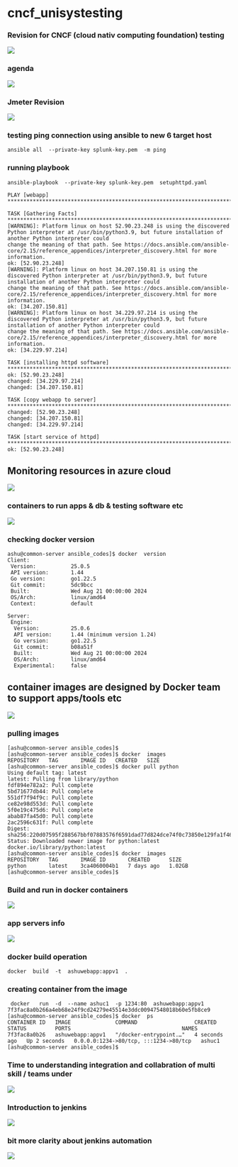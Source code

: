 # cncf_unisystesting

### Revision for CNCF (cloud nativ computing foundation) testing 

<img src="cncf1.png">

### agenda 

<img src="ag.png">

### Jmeter Revision 

<img src="jm2.png">

### testing ping connection using ansible to new 6 target host

```
ansible all  --private-key splunk-key.pem  -m ping 

```

### running playbook 

```
ansible-playbook  --private-key splunk-key.pem  setuphttpd.yaml 

PLAY [webapp] ******************************************************************************************************************************************************************

TASK [Gathering Facts] *********************************************************************************************************************************************************
[WARNING]: Platform linux on host 52.90.23.248 is using the discovered Python interpreter at /usr/bin/python3.9, but future installation of another Python interpreter could
change the meaning of that path. See https://docs.ansible.com/ansible-core/2.15/reference_appendices/interpreter_discovery.html for more information.
ok: [52.90.23.248]
[WARNING]: Platform linux on host 34.207.150.81 is using the discovered Python interpreter at /usr/bin/python3.9, but future installation of another Python interpreter could
change the meaning of that path. See https://docs.ansible.com/ansible-core/2.15/reference_appendices/interpreter_discovery.html for more information.
ok: [34.207.150.81]
[WARNING]: Platform linux on host 34.229.97.214 is using the discovered Python interpreter at /usr/bin/python3.9, but future installation of another Python interpreter could
change the meaning of that path. See https://docs.ansible.com/ansible-core/2.15/reference_appendices/interpreter_discovery.html for more information.
ok: [34.229.97.214]

TASK [installing httpd software] ***********************************************************************************************************************************************
ok: [52.90.23.248]
changed: [34.229.97.214]
changed: [34.207.150.81]

TASK [copy webapp to server] ***************************************************************************************************************************************************
changed: [52.90.23.248]
changed: [34.207.150.81]
changed: [34.229.97.214]

TASK [start service of httpd] **************************************************************************************************************************************************
ok: [52.90.23.248]

```

## Monitoring resources in azure cloud 

<img src="azmon.png">

### containers to run apps & db & testing software etc 

<img src="cont1.png">

### checking docker version 

```
ashu@common-server ansible_codes]$ docker  version 
Client:
 Version:           25.0.5
 API version:       1.44
 Go version:        go1.22.5
 Git commit:        5dc9bcc
 Built:             Wed Aug 21 00:00:00 2024
 OS/Arch:           linux/amd64
 Context:           default

Server:
 Engine:
  Version:          25.0.6
  API version:      1.44 (minimum version 1.24)
  Go version:       go1.22.5
  Git commit:       b08a51f
  Built:            Wed Aug 21 00:00:00 2024
  OS/Arch:          linux/amd64
  Experimental:     false
```

## container images are designed by Docker team to support apps/tools etc

<img src="img1.png">

### pulling images

```
[ashu@common-server ansible_codes]$ 
[ashu@common-server ansible_codes]$ docker  images
REPOSITORY   TAG       IMAGE ID   CREATED   SIZE
[ashu@common-server ansible_codes]$ docker pull python
Using default tag: latest
latest: Pulling from library/python
fdf894e782a2: Pull complete 
5bd71677db44: Pull complete 
551df7f94f9c: Pull complete 
ce82e98d553d: Pull complete 
5f0e19c475d6: Pull complete 
abab87fa45d0: Pull complete 
2ac2596c631f: Pull complete 
Digest: sha256:220d07595f288567bbf07883576f6591dad77d824dce74f0c73850e129fa1f46
Status: Downloaded newer image for python:latest
docker.io/library/python:latest
[ashu@common-server ansible_codes]$ docker  images
REPOSITORY   TAG       IMAGE ID       CREATED      SIZE
python       latest    3ca4060004b1   7 days ago   1.02GB
[ashu@common-server ansible_codes]$ 

```

### Build and run in docker containers 

<img src="br.png">

### app servers info 

<img src="app1.png">

### docker build operation 

```
docker  build  -t  ashuwebapp:appv1  . 

```
### creating container from the image

```
 docker   run  -d  --name ashuc1  -p 1234:80  ashuwebapp:appv1 
7f3fac8a0b266a4eb68e24f9cd24279e45514e3ddc00947548018b60e5fb8ce9
[ashu@common-server ansible_codes]$ docker  ps
CONTAINER ID   IMAGE              COMMAND                  CREATED         STATUS         PORTS                                   NAMES
7f3fac8a0b26   ashuwebapp:appv1   "/docker-entrypoint.…"   4 seconds ago   Up 2 seconds   0.0.0.0:1234->80/tcp, :::1234->80/tcp   ashuc1
[ashu@common-server ansible_codes]$ 

```

### Time to understanding integration and collabration of multi skill / teams under 

<img src="teams.png">

### Introduction to jenkins 

<img src="jk1.png">

### bit more clarity about jenkins automation 

<img src="jk2.png">

